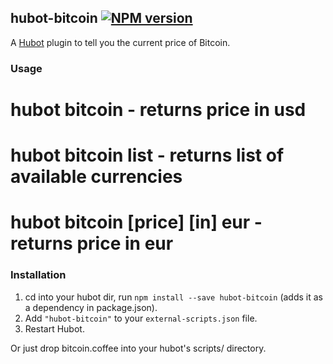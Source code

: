 ## hubot-bitcoin [![NPM version](https://badge.fury.io/js/hubot-bitcoin.png)](http://badge.fury.io/js/hubot-bitcoin)

A [Hubot](https://github.com/github/hubot) plugin to tell you the current price of Bitcoin.

### Usage

#   hubot bitcoin                            - returns price in usd
#   hubot bitcoin list                       - returns list of available currencies
#   hubot bitcoin [price] [in] eur           - returns price in eur

### Installation
1. cd into your hubot dir, run `npm install --save hubot-bitcoin` (adds it as a dependency in package.json).
2. Add `"hubot-bitcoin"` to your `external-scripts.json` file.
3. Restart Hubot.

Or just drop bitcoin.coffee into your hubot's scripts/ directory.
